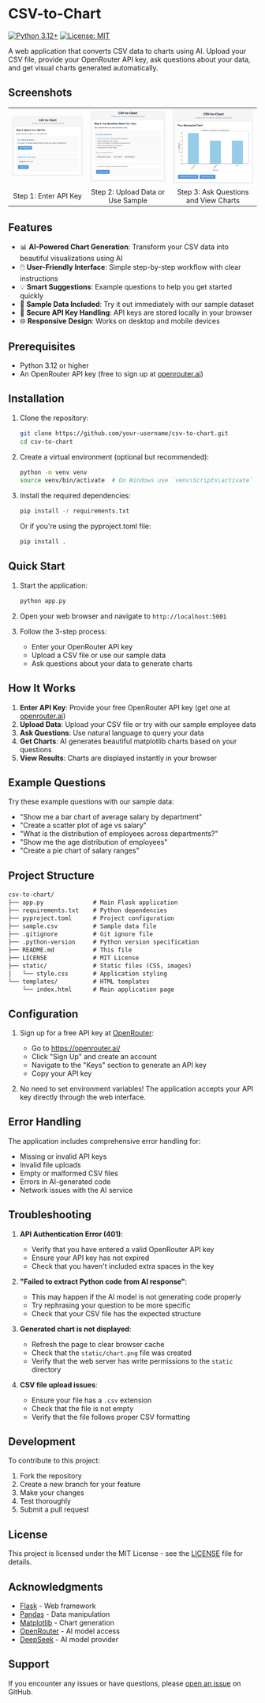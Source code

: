 # CSV-to-Chart

[![Python 3.12+](https://img.shields.io/badge/python-3.12+-blue.svg)](https://www.python.org/downloads/)
[![License: MIT](https://img.shields.io/badge/License-MIT-yellow.svg)](https://opensource.org/licenses/MIT)

A web application that converts CSV data to charts using AI. Upload your CSV file, provide your OpenRouter API key, ask questions about your data, and get visual charts generated automatically.

## Screenshots

<table>
  <tr>
    <td><img src="docs/1.png" alt="Step 1: Upload your data" width="300"></td>
    <td><img src="docs/2.png" alt="Step 2: Ask questions" width="300"></td>
    <td><img src="docs/3.png" alt="Step 3: View Charts" width="300"></td>
  </tr>
  <tr>
    <td align="center">Step 1: Enter API Key</td>
    <td align="center">Step 2: Upload Data or Use Sample</td>
    <td align="center">Step 3: Ask Questions and View Charts</td>
  </tr>
</table>

## Features

- 📊 **AI-Powered Chart Generation**: Transform your CSV data into beautiful visualizations using AI
- 🖱️ **User-Friendly Interface**: Simple step-by-step workflow with clear instructions
- 💡 **Smart Suggestions**: Example questions to help you get started quickly
- 📁 **Sample Data Included**: Try it out immediately with our sample dataset
- 🔐 **Secure API Key Handling**: API keys are stored locally in your browser
- 🌐 **Responsive Design**: Works on desktop and mobile devices

## Prerequisites

- Python 3.12 or higher
- An OpenRouter API key (free to sign up at [openrouter.ai](https://openrouter.ai/))

## Installation

1. Clone the repository:
   ```bash
   git clone https://github.com/your-username/csv-to-chart.git
   cd csv-to-chart
   ```

2. Create a virtual environment (optional but recommended):
   ```bash
   python -m venv venv
   source venv/bin/activate  # On Windows use `venv\Scripts\activate`
   ```

3. Install the required dependencies:
   ```bash
   pip install -r requirements.txt
   ```

   Or if you're using the pyproject.toml file:
   ```bash
   pip install .
   ```

## Quick Start

1. Start the application:
   ```bash
   python app.py
   ```

2. Open your web browser and navigate to `http://localhost:5001`

3. Follow the 3-step process:
   - Enter your OpenRouter API key
   - Upload a CSV file or use our sample data
   - Ask questions about your data to generate charts

## How It Works

1. **Enter API Key**: Provide your free OpenRouter API key (get one at [openrouter.ai](https://openrouter.ai/))
2. **Upload Data**: Upload your CSV file or try with our sample employee data
3. **Ask Questions**: Use natural language to query your data
4. **Get Charts**: AI generates beautiful matplotlib charts based on your questions
5. **View Results**: Charts are displayed instantly in your browser

## Example Questions

Try these example questions with our sample data:

- "Show me a bar chart of average salary by department"
- "Create a scatter plot of age vs salary"
- "What is the distribution of employees across departments?"
- "Show me the age distribution of employees"
- "Create a pie chart of salary ranges"

## Project Structure

```
csv-to-chart/
├── app.py              # Main Flask application
├── requirements.txt    # Python dependencies
├── pyproject.toml      # Project configuration
├── sample.csv          # Sample data file
├── .gitignore          # Git ignore file
├── .python-version     # Python version specification
├── README.md           # This file
├── LICENSE             # MIT License
├── static/             # Static files (CSS, images)
│   └── style.css       # Application styling
└── templates/          # HTML templates
    └── index.html      # Main application page
```

## Configuration

1. Sign up for a free API key at [OpenRouter](https://openrouter.ai/):
   - Go to https://openrouter.ai/
   - Click "Sign Up" and create an account
   - Navigate to the "Keys" section to generate an API key
   - Copy your API key

2. No need to set environment variables! The application accepts your API key directly through the web interface.

## Error Handling

The application includes comprehensive error handling for:
- Missing or invalid API keys
- Invalid file uploads
- Empty or malformed CSV files
- Errors in AI-generated code
- Network issues with the AI service

## Troubleshooting

1. **API Authentication Error (401)**:
   - Verify that you have entered a valid OpenRouter API key
   - Ensure your API key has not expired
   - Check that you haven't included extra spaces in the key

2. **"Failed to extract Python code from AI response"**:
   - This may happen if the AI model is not generating code properly
   - Try rephrasing your question to be more specific
   - Check that your CSV file has the expected structure

3. **Generated chart is not displayed**:
   - Refresh the page to clear browser cache
   - Check that the `static/chart.png` file was created
   - Verify that the web server has write permissions to the `static` directory

4. **CSV file upload issues**:
   - Ensure your file has a `.csv` extension
   - Check that the file is not empty
   - Verify that the file follows proper CSV formatting

## Development

To contribute to this project:

1. Fork the repository
2. Create a new branch for your feature
3. Make your changes
4. Test thoroughly
5. Submit a pull request

## License

This project is licensed under the MIT License - see the [LICENSE](LICENSE) file for details.

## Acknowledgments

- [Flask](https://flask.palletsprojects.com/) - Web framework
- [Pandas](https://pandas.pydata.org/) - Data manipulation
- [Matplotlib](https://matplotlib.org/) - Chart generation
- [OpenRouter](https://openrouter.ai/) - AI model access
- [DeepSeek](https://www.deepseek.com/) - AI model provider

## Support

If you encounter any issues or have questions, please [open an issue](https://github.com/your-username/csv-to-chart/issues) on GitHub.
